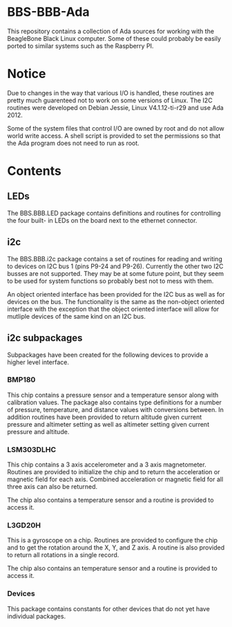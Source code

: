 # BBS-BBB-Ada
This repository contains a collection of Ada sources for working with the
BeagleBone Black Linux computer.  Some of these could probably be easily ported
to similar systems such as the Raspberry PI.

# Notice
Due to changes in the way that various I/O is handled, these routines are pretty much
guarenteed not to work on some versions of Linux.  The I2C routines were developed on
Debian Jessie, Linux V4.1.12-ti-r29 and use Ada 2012.

Some of the system files that control I/O are owned by root and do not allow world
write access.  A shell script is provided to set the permissions so that the Ada
program does not need to run as root.

# Contents
## LEDs
The BBS.BBB.LED package contains definitions and routines for controlling the four built-
in LEDs on the board next to the ethernet connector.

## i2c
The BBS.BBB.i2c package contains a set of routines for reading and writing to
devices on I2C bus 1 (pins P9-24 and P9-26).  Currently the other two I2C busses
are not supported.  They may be at some future point, but they seem to be used
for system functions so probably best not to mess with them.

An object oriented interface has been provided for the I2C bus as well as for
devices on the bus.  The functionality is the same as the non-object oriented
interface with the exception that the object oriented interface will allow for
mutliple devices of the same kind on an I2C bus.

## i2c subpackages
Subpackages have been created for the following devices to provide a higher level interface.

### BMP180
This chip contains a pressure sensor and a temperature sensor along with calibration
values.  The package also contains type definitions for a number of pressure,
temperature, and distance values with conversions between.  In addition routines
have been provided to return altitude given current pressure and altimeter setting
as well as altimeter setting given current pressure and altitude.

### LSM303DLHC
This chip contains a 3 axis accelerometer and a 3 axis magnetometer.  Routines are provided
to initialize the chip and to return the acceleration or magnetic field for each axis.
Combined acceleration or magnetic field for all three axis can also be returned.

The chip also contains a temperature sensor and a routine is provided to access it.

### L3GD20H
This is a gyroscope on a chip.  Routines are provided to configure the chip and to get
the rotation around the X, Y, and Z axis.  A routine is also provided to return all
rotations in a single record.

The chip also contains an temperature sensor and a routine is provided to access it.

### Devices
This package contains constants for other devices that do not yet have individual packages.
